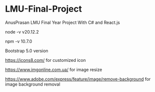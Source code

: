 # LMU-Final-Project
AnusPrasan LMU Final Year Project With C# and React.js


node -v
v20.12.2

npm -v
10.7.0

Bootstrap 5.0 version

https://icons8.com/ for customized icon

https://www.imgonline.com.ua/ for image resize

https://www.adobe.com/express/feature/image/remove-background for image background removal